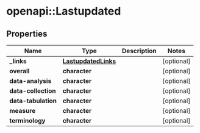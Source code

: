 # openapi::Lastupdated


## Properties
Name | Type | Description | Notes
------------ | ------------- | ------------- | -------------
**_links** | [**LastupdatedLinks**](LastupdatedLinks.md) |  | [optional] 
**overall** | **character** |  | [optional] 
**data-analysis** | **character** |  | [optional] 
**data-collection** | **character** |  | [optional] 
**data-tabulation** | **character** |  | [optional] 
**measure** | **character** |  | [optional] 
**terminology** | **character** |  | [optional] 



